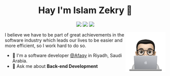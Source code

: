 
<h1 align="center">Hay I'm Islam Zekry 👋</h1>
<p align="center">
    <a href="https://twitter.com/_izekry"><img src="https://img.shields.io/badge/twitter-%231FA1F1?style=flat&logo=twitter&logoColor=white"/></a>
    <a href="https://www.linkedin.com/in/izekry"><img src="https://img.shields.io/badge/linkedin-%230177B5?style=flat&logo=linkedin&logoColor=white"/></a>
    <a href="https://www.instagram.com/_izekry"><img src="https://img.shields.io/badge/instagram-%23E4415F?style=flat&logo=instagram&logoColor=white"/></a>
  </p>
  
  <img src="https://github.com/backendgeeks7/backendgeeks7/blob/master/profile-img.png" align="right" width="25%"/>

<p>
  I believe we have to be part of great achievements in the software industry which leads our lives to be easier and more efficient, so I work hard to do so.
</p>

- 🔭 I'm a software developer [@Afaqy](https://afaqy.com/) in Riyadh, Saudi Arabia.
- 💬 Ask me about **Back-end Development**
